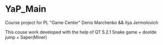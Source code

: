 # YaP_Main
Сourse project for PL "Game Center"
Denis Marchenko && Ilya Jermolovich 

This couse work developed with the help of QT 5.2.1
Snake game + doolde jump + Saper(Miner)

